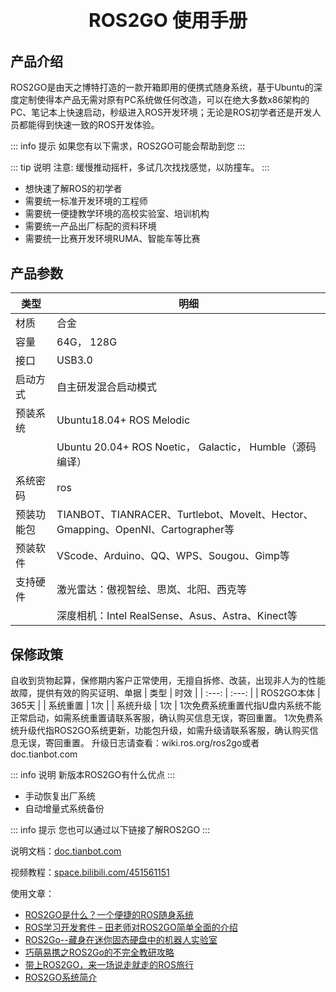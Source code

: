 <p style="font-size:30px; font-weight:bolder; text-align:center ">ROS2GO 使用手册</p>

## 产品介绍
ROS2GO是由天之博特打造的一款开箱即用的便携式随身系统，基于Ubuntu的深度定制使得本产品无需对原有PC系统做任何改造，可以在绝大多数x86架构的PC、笔记本上快速启动，秒级进入ROS开发环境；无论是ROS初学者还是开发人员都能得到快速一致的ROS开发体验。

::: info 提示
如果您有以下需求，ROS2GO可能会帮助到您
:::


::: tip 说明
注意: 缓慢推动摇杆，多试几次找找感觉，以防撞车。
:::


- 想快速了解ROS的初学者
- 需要统一标准开发环境的工程师
- 需要统一便捷教学环境的高校实验室、培训机构
- 需要统一产品出厂标配的资料环境
- 需要统一比赛开发环境RUMA、智能车等比赛

## 产品参数
| 类型 | 明细 |
| --- | --- |
| 材质 | 合金 |
| 容量 | 64G， 128G |
| 接口 | USB3.0 |
| 启动方式 | 自主研发混合启动模式 |
| 预装系统 | Ubuntu18.04+ ROS Melodic |
|  | Ubuntu 20.04+ ROS Noetic， Galactic， Humble（源码编译） |
| 系统密码  |   ros |
| 预装功能包 | TIANBOT、TIANRACER、Turtlebot、Movelt、Hector、Gmapping、OpenNI、Cartographer等 |
| 预装软件 | VScode、Arduino、QQ、WPS、Sougou、Gimp等 |
| 支持硬件 | 激光雷达：傲视智绘、思岚、北阳、西克等 |
|  | 深度相机：Intel RealSense、Asus、Astra、Kinect等 |


## 保修政策
自收到货物起算，保修期内客户正常使用，无擅自拆修、改装，出现非人为的性能故障，提供有效的购买证明、单据
| 类型   |   时效  |
| :---: | :---: |
|  ROS2GO本体  |   365天  |
|  系统重置  |  1次  |
|  系统升级  |  1次  |
1次免费系统重置代指U盘内系统不能正常启动，如需系统重置请联系客服，确认购买信息无误，寄回重置。
1次免费系统升级代指ROS2GO系统更新，功能包升级，如需升级请联系客服，确认购买信息无误，寄回重置。
升级日志请查看：wiki.ros.org/ros2go或者doc.tianbot.com

::: info 说明
新版本ROS2GO有什么优点
:::

- 手动恢复出厂系统
- 自动增量式系统备份

::: info 提示
您也可以通过以下链接了解ROS2GO
:::

说明文档：[doc.tianbot.com](https://doc.tianbot.com)

视频教程：[space.bilibili.com/451561151](https://space.bilibili.com/451561151/channel/collectiondetail?sid=426454)

使用文章：
- [ROS2GO是什么？一个便捷的ROS随身系统](https://zhuanlan.zhihu.com/p/47984126)  
- [ROS学习开发套件 – 田老师对ROS2GO简单全面的介绍](https://www.tianbot.com/2018/11/11/81a4ef888b/)  
- [ROS2Go--藏身在迷你固态硬盘中的机器人实验室](https://blog.csdn.net/ZhangRelay/article/details/83096996)   
- [巧萌易携之ROS2Go的不完全教研攻略](https://blog.csdn.net/zhangrelay/article/details/83615341)   
- [带上ROS2GO，来一场说走就走的ROS旅行](http://www.guyuehome.com/2237)  
- [ROS2GO系统简介](http://www.corvin.cn/990.html)  
